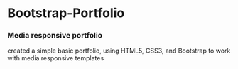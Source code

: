 # Bootstrap-Portfolio
<h3> Media responsive portfolio</h3>
<p>created a simple basic portfolio, using HTML5, CSS3, and Bootstrap to work with media responsive templates</p>

